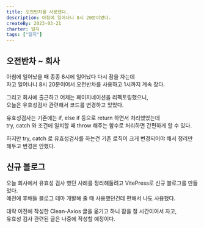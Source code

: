 ```yaml
---
title: 오전반차를 사용했다.
description: 아침에 일어나니 8시 20분이였다.
createBy: 2023-03-21
charter: 일지
tags: ["일지"]
---
```


## 오전반차 ~ 회사

아침에 일어났을 때 종종 6시에 일어났다 다시 잠을 자는데               
자고 일어나니 8시 20분이여서 오전반차를 사용하고 1시까지 계속 잤다.           

그리고 회사에 출근하고 어제는 페이지네이션을 리펙토링했으니,              
오늘은 유효성검사 관련해서 코드를 변경하고 있었다.         

유효성검사는 기존에는 if, else if 등으로 return 하면서 처리했었는데              
try, catch 와 조건에 일치할 때 throw 해주는 함수로 처리하면 간편하게 할 수 있다.             

하지만 try, catch 로 유효성검사를 하는건 기존 로직이 크게 변경되어야 해서 정리만 해두고 변경은 안했다. 


## 신규 블로그 

오늘 회사에서 유효성 검사 했던 사례를 정리해둘려고 VitePress로 신규 블로그를 만들었다.                     
예전에 후배들 블로그 테마 개발해 줄 때 사용했던건데 편해서 나도 사용했다.   

대략 이전에 작성한 Clean-Axios 글을 옮기고 하니 잠을 잘 시간이여서 자고,             
유효성 검사 관련된 글은 나중에 작성할 예정이다.